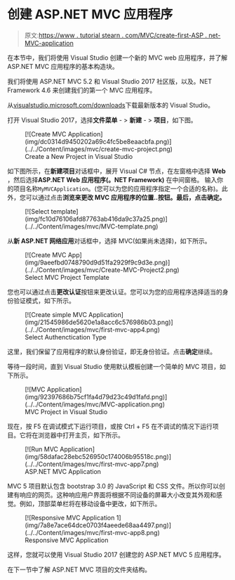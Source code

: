 # 创建 ASP.NET MVC 应用程序

> 原文:[https://www . tutorial stearn . com/MVC/create-first-ASP . net-MVC-application](https://www.tutorialsteacher.com/mvc/create-first-asp.net-mvc-application)

在本节中，我们将使用 Visual Studio 创建一个新的 MVC web 应用程序，并了解 ASP.NET MVC 应用程序的基本构造块。

我们将使用 ASP.NET MVC 5.2 和 Visual Studio 2017 社区版，以及。NET Framework 4.6 来创建我们的第一个 MVC 应用程序。

从[visualstudio.microsoft.com/downloads](https://visualstudio.microsoft.com/downloads/)下载最新版本的 Visual Studio。

打开 Visual Studio 2017，选择**文件菜单** - > **新建** - > **项目**，如下图。

<figure>[![Create MVC Application](img/dc0314d9450202a69c4fc5be8eaacbfa.png)](../../Content/images/mvc/create-mvc-project.png)

<figcaption>Create a New Project in Visual Studio</figcaption>

</figure>

如下图所示，在**新建项目**对话框中，展开 Visual C# 节点，在左窗格中选择 **Web** ，然后选择**ASP.NET Web 应用程序(。NET Framework)** 在中间窗格。 输入你的项目名称`MyMVCApplication`。(您可以为您的应用程序指定一个合适的名称)。此外，您可以通过点击**浏览来更改 MVC 应用程序的位置..**按钮。最后，点击**确定。**

<figure>[![Select template](img/fc10d76106afd87763ab416da9c37a25.png)](../../Content/images/mvc/MVC-template.png)</figure>

从**新 ASP.NET 网络应用**对话框中，选择 MVC(如果尚未选择)，如下所示。

<figure>[![Create MVC App](img/9aeefbd0748790d9d51fa2929f9c9d3e.png)](../../Content/images/mvc/Create-MVC-Project2.png)

<figcaption>Select MVC Project Template</figcaption>

</figure>

您也可以通过点击**更改认证**按钮来更改认证。您可以为您的应用程序选择适当的身份验证模式，如下所示。

<figure>[![Create simple MVC Application](img/21545986de5620e1a8acc6c576986b03.png)](../../Content/images/mvc/first-mvc-app4.png)

<figcaption>Select Authenctication Type</figcaption>

</figure>

这里，我们保留了应用程序的默认身份验证，即无身份验证。点击**确定**继续。

等待一段时间，直到 Visual Studio 使用默认模板创建一个简单的 MVC 项目，如下所示。

<figure>[![MVC Application](img/92397686b75cf1fa4d79d23c49d1fafd.png)](../../Content/images/mvc/MVC-application.png)

<figcaption>MVC Project in Visual Studio</figcaption>

</figure>

现在，按 F5 在调试模式下运行项目，或按 Ctrl + F5 在不调试的情况下运行项目。它将在浏览器中打开主页，如下所示。

<figure>[![Run MVC Application](img/58dafac28ebc526950c174006b95518c.png)](../../Content/images/mvc/first-mvc-app7.png)

<figcaption>ASP.NET MVC Application</figcaption>

</figure>

MVC 5 项目默认包含 bootstrap 3.0 的 JavaScript 和 CSS 文件。所以你可以创建有响应的网页。这种响应用户界面将根据不同设备的屏幕大小改变其外观和感觉。例如，顶部菜单栏将在移动设备中更改，如下所示。

<figure>[![Responsive MVC Application 1](img/7a8e7ace64dce0703f4aeede68aa4497.png)](../../Content/images/mvc/first-mvc-app8.png) 

<figcaption>Responsive MVC Application</figcaption>

</figure>

这样，您就可以使用 Visual Studio 2017 创建您的 ASP.NET MVC 5 应用程序。

在下一节中了解 ASP.NET MVC 项目的文件夹结构。